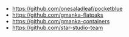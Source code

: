 - https://github.com/onesaladleaf/pocketblue
- https://github.com/gmanka-flatpaks
- https://github.com/gmanka-containers
- https://github.com/star-studio-team
